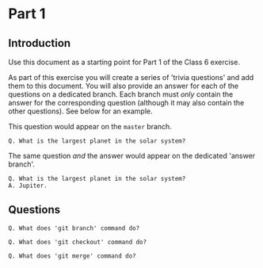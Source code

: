 # Part 1

## Introduction
Use this document as a starting point for Part 1 of the Class 6 exercise.

As part of this exercise you will create a series of 'trivia questions' and add them to this document. You will also provide an answer for each of the questions on a dedicated branch. Each branch must *only* contain the answer for the corresponding question (although it may also contain the other questions). See below for an example.

This question would appear on the `master` branch.
```
Q. What is the largest planet in the solar system?
```

The same question *and* the answer would appear on the dedicated 'answer branch'.
```
Q. What is the largest planet in the solar system?
A. Jupiter.
```

## Questions
```
Q. What does 'git branch' command do?
```

```
Q. What does 'git checkout' command do?
```

```
Q. What does 'git merge' command do?
```
